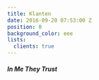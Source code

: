```yaml
---
title: Klanten
date: 2016-09-20 07:53:00 Z
position: 0
background_color: eee
lists:
  clients: true
---
```


##### In Me They Trust